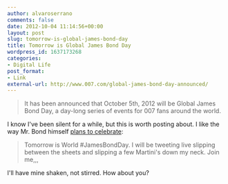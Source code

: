 ```yaml
---
author: alvaroserrano
comments: false
date: 2012-10-04 11:14:56+00:00
layout: post
slug: tomorrow-is-global-james-bond-day
title: Tomorrow is Global James Bond Day
wordpress_id: 1637173268
categories:
- Digital Life
post_format:
- Link
external-url: http://www.007.com/global-james-bond-day-announced/
---
```



<blockquote>It has been announced that October 5th, 2012 will be Global James Bond Day, a day-long series of events for 007 fans around the world.</blockquote>



I know I've been silent for a while, but this is worth posting about. I like the way Mr. Bond himself [plans to celebrate](http://twitter.com/JerkBond/status/253786289776775168):



<blockquote>Tomorrow is World #JamesBondDay. I will be tweeting live slipping between the sheets and slipping a few Martini's down my neck. Join me,,,</blockquote>



I'll have mine shaken, not stirred. How about you?
